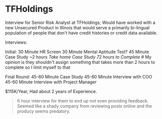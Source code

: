 # TFHoldings
Interview for Senior Risk Analyst at TFHoldings; Would have worked with a new Unsecured Product in Illinois that would serve a primarily bi-lingual population of people that don't have credit histories or credit data available.  

Interviews:

Initial:
30 Minute HR Screen
30 Minute Mental Aptitude Test?
45 Minute Case Study
~2 hours *Take home Case Study 72 hours to Complete* # My opinion is they shouldn't assign something that takes more than 2 hours to complete so I limit myself to that

Final Round:
45-60 Minute Case Study
45-60 Minute Interview with COO
45-60 Minute Interview with Project Manager

$115K/Year, Had about 2 years of Experience.

> 6 hour interview for them to end up not even providing feedback. Seemed like a shady company from reviewing posts online and the producy seems predatory.


